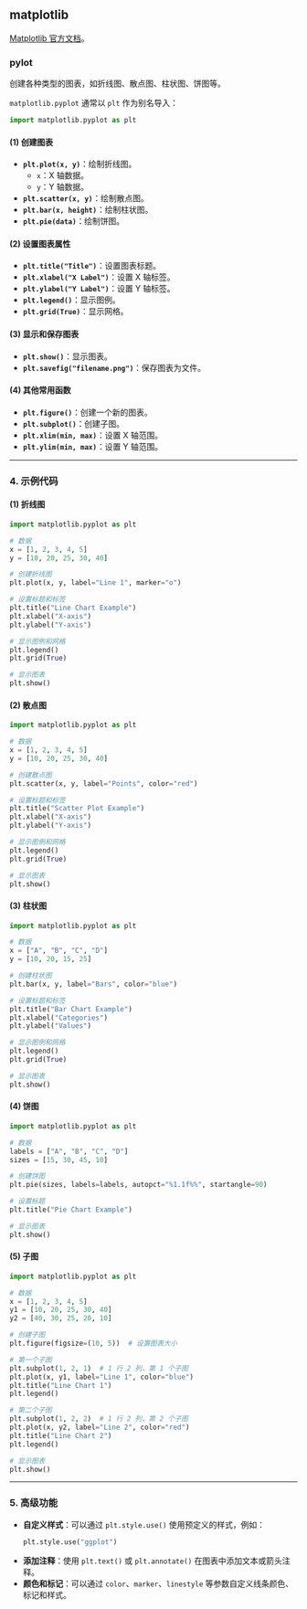 ## matplotlib

[Matplotlib 官方文档](https://matplotlib.org/stable/contents.html)。

### pylot

创建各种类型的图表，如折线图、散点图、柱状图、饼图等。

`matplotlib.pyplot` 通常以 `plt` 作为别名导入：

```python
import matplotlib.pyplot as plt
```

#### (1) **创建图表**
- **`plt.plot(x, y)`**：绘制折线图。
  - `x`：X 轴数据。
  - `y`：Y 轴数据。
- **`plt.scatter(x, y)`**：绘制散点图。
- **`plt.bar(x, height)`**：绘制柱状图。
- **`plt.pie(data)`**：绘制饼图。

#### (2) **设置图表属性**
- **`plt.title("Title")`**：设置图表标题。
- **`plt.xlabel("X Label")`**：设置 X 轴标签。
- **`plt.ylabel("Y Label")`**：设置 Y 轴标签。
- **`plt.legend()`**：显示图例。
- **`plt.grid(True)`**：显示网格。

#### (3) **显示和保存图表**
- **`plt.show()`**：显示图表。
- **`plt.savefig("filename.png")`**：保存图表为文件。

#### (4) **其他常用函数**
- **`plt.figure()`**：创建一个新的图表。
- **`plt.subplot()`**：创建子图。
- **`plt.xlim(min, max)`**：设置 X 轴范围。
- **`plt.ylim(min, max)`**：设置 Y 轴范围。

---

### 4. **示例代码**

#### (1) **折线图**
```python
import matplotlib.pyplot as plt

# 数据
x = [1, 2, 3, 4, 5]
y = [10, 20, 25, 30, 40]

# 创建折线图
plt.plot(x, y, label="Line 1", marker="o")

# 设置标题和标签
plt.title("Line Chart Example")
plt.xlabel("X-axis")
plt.ylabel("Y-axis")

# 显示图例和网格
plt.legend()
plt.grid(True)

# 显示图表
plt.show()
```

#### (2) **散点图**
```python
import matplotlib.pyplot as plt

# 数据
x = [1, 2, 3, 4, 5]
y = [10, 20, 25, 30, 40]

# 创建散点图
plt.scatter(x, y, label="Points", color="red")

# 设置标题和标签
plt.title("Scatter Plot Example")
plt.xlabel("X-axis")
plt.ylabel("Y-axis")

# 显示图例和网格
plt.legend()
plt.grid(True)

# 显示图表
plt.show()
```

#### (3) **柱状图**
```python
import matplotlib.pyplot as plt

# 数据
x = ["A", "B", "C", "D"]
y = [10, 20, 15, 25]

# 创建柱状图
plt.bar(x, y, label="Bars", color="blue")

# 设置标题和标签
plt.title("Bar Chart Example")
plt.xlabel("Categories")
plt.ylabel("Values")

# 显示图例和网格
plt.legend()
plt.grid(True)

# 显示图表
plt.show()
```

#### (4) **饼图**
```python
import matplotlib.pyplot as plt

# 数据
labels = ["A", "B", "C", "D"]
sizes = [15, 30, 45, 10]

# 创建饼图
plt.pie(sizes, labels=labels, autopct="%1.1f%%", startangle=90)

# 设置标题
plt.title("Pie Chart Example")

# 显示图表
plt.show()
```

#### (5) **子图**
```python
import matplotlib.pyplot as plt

# 数据
x = [1, 2, 3, 4, 5]
y1 = [10, 20, 25, 30, 40]
y2 = [40, 30, 25, 20, 10]

# 创建子图
plt.figure(figsize=(10, 5))  # 设置图表大小

# 第一个子图
plt.subplot(1, 2, 1)  # 1 行 2 列，第 1 个子图
plt.plot(x, y1, label="Line 1", color="blue")
plt.title("Line Chart 1")
plt.legend()

# 第二个子图
plt.subplot(1, 2, 2)  # 1 行 2 列，第 2 个子图
plt.plot(x, y2, label="Line 2", color="red")
plt.title("Line Chart 2")
plt.legend()

# 显示图表
plt.show()
```

---

### 5. **高级功能**
- **自定义样式**：可以通过 `plt.style.use()` 使用预定义的样式，例如：
  ```python
  plt.style.use("ggplot")
  ```
- **添加注释**：使用 `plt.text()` 或 `plt.annotate()` 在图表中添加文本或箭头注释。
- **颜色和标记**：可以通过 `color`、`marker`、`linestyle` 等参数自定义线条颜色、标记和样式。


